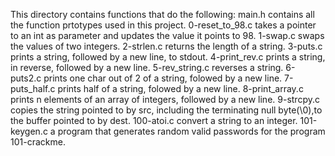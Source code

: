This directory contains functions that do the following: main.h contains all the function prtotypes used in this project. 0-reset_to_98.c takes a pointer to an int as parameter and updates the value it points to 98. 1-swap.c swaps the values of two integers. 2-strlen.c returns the length of a string. 3-puts.c prints a string, followed by a new line, to stdout. 4-print_rev.c prints a string, in reverse, followed by a new line. 5-rev_string.c reverses a string. 6-puts2.c prints one char out of 2 of a string, folowed by a new line. 7-puts_half.c prints half of a string, folowed by a new line. 8-print_array.c prints n elements of an array of integers, followed by a new line. 9-strcpy.c copies the string pointed to by src, including the terminating null byte(\0),to the buffer pointed to by dest. 100-atoi.c convert a string to an integer. 101-keygen.c a program that generates random valid passwords for the program 101-crackme.
